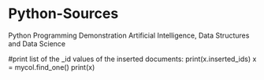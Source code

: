# Python-Sources
Python Programming Demonstration Artificial Intelligence, Data Structures and Data Science

#print list of the _id values of the inserted documents:
print(x.inserted_ids)
x = mycol.find_one()
print(x)


